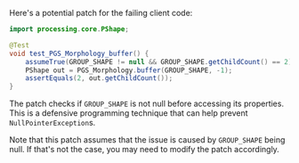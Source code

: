 Here's a potential patch for the failing client code:

```java
import processing.core.PShape;

@Test
void test_PGS_Morphology_buffer() {
    assumeTrue(GROUP_SHAPE != null && GROUP_SHAPE.getChildCount() == 2);
    PShape out = PGS_Morphology.buffer(GROUP_SHAPE, -1);
    assertEquals(2, out.getChildCount());
}
```

The patch checks if `GROUP_SHAPE` is not null before accessing its properties. This is a defensive programming technique that can help prevent `NullPointerException`s.

Note that this patch assumes that the issue is caused by `GROUP_SHAPE` being null. If that's not the case, you may need to modify the patch accordingly.